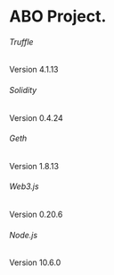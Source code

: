 # ABO Project.


###### Truffle
Version 4.1.13

###### Solidity
Version 0.4.24

###### Geth
Version 1.8.13

###### Web3.js
Version 0.20.6

###### Node.js
Version 10.6.0